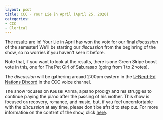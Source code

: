 ```yaml
---
layout: post
title: CCC · Your Lie in April (April 25, 2020)
categories:
- CCC
- Clerical
---
```


The [results](https://docs.google.com/forms/d/e/1FAIpQLSedN_bWtfFr1csFCc1AVvTM-KXw7C1uuQSf5Pu0pUaYX-ir_w/viewanalytics) are in!  Your Lie in April has won the vote for our final *discussion* of the semester!  We'll be starting our *discussion* from the beginning of the show, so no worries if you haven't seen it before.

Note that, if you want to look at the results, there is one Green Stripe boost vote in this, one for The Pet Girl of Sakurasao (going from 1 to 2 votes).

The *discussion* will be gathering around 2:00pm eastern in the [U-Nerd-Ed Nations Discord](https://discord.gg/JqfTQ7w) in the CCC voice channel.

The show focuses on Kousei Arima, a piano prodigy and his struggles to continue playing the piano after the passing of his mother.  This show is focused on recovery, romance, and music, but, if you feel uncomfortable with the *discussion* at any time, please don't be afraid to step out.  For more information on the content of the show, click [here](https://www.imdb.com/title/tt3895150/parentalguide?ref_=tt_stry_pg).
